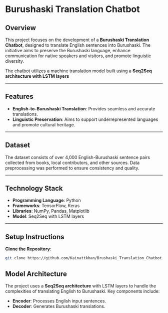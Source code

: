 # Burushaski Translation Chatbot

## Overview
This project focuses on the development of a **Burushaski Translation Chatbot**, designed to translate English sentences into Burushaski. The initiative aims to preserve the Burushaski language, enhance communication for native speakers and visitors, and promote linguistic diversity.

The chatbot utilizes a machine translation model built using a **Seq2Seq architecture with LSTM layers**

---

## Features
- **English-to-Burushaski Translation**: Provides seamless and accurate translations.
- **Linguistic Preservation**: Aims to support underrepresented languages and promote cultural heritage.

---

## Dataset
The dataset consists of over 4,000 English-Burushaski sentence pairs collected from books, local contributors, and other sources. Data preprocessing was performed to ensure consistency and quality.

---

## Technology Stack
- **Programming Language**: Python
- **Frameworks**: TensorFlow, Keras
- **Libraries**: NumPy, Pandas, Matplotlib
- **Model**: Seq2Seq with LSTM layers

---

## Setup Instructions
 **Clone the Repository**:
   ```bash
   git clone https://github.com/Kainattkhan/Brushaski_Translation_Chatbot.git
   ```

## Model Architecture
The project uses a **Seq2Seq architecture** with LSTM layers to handle the complexities of translating English to Burushaski. Key components include:
- **Encoder**: Processes English input sentences.
- **Decoder**: Generates Burushaski translations.



